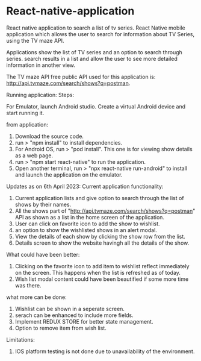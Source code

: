 # React-native-application
React native application to search a list of tv series.
React Native mobile application which allows the user to
search for information about TV Series, using the TV maze API.

Applications show the list of TV series  and an option to search through series. search results in a list and allow the user
to see more detailed information in another view.

The TV maze API free public API used for this application is: http://api.tvmaze.com/search/shows?q=postman.

Running application: 
Steps:

For Emulator, launch Android studio. 
Create a virtual Android device and start running it. 

from application: 

1. Download the source code.
2. run > "npm install" to install dependencies.
3. For Android OS, run > "pod install". This one is for viewing show details as a web page. 
4. run > "npm start react-native" to run the application. 
5. Open another terminal, run > "npx react-native run-android" to install and launch the application on the emulator. 


Updates as on 6th April 2023:
Current application functionality:
1. Current application lists and give option to search through the list of shows by their names. 
2. All the shows part of "http://api.tvmaze.com/search/shows?q=postman" API as shown as a list in the home screen of the application. 
3. User can click on favorite icon to add the show to wishlist. 
4. an option to show the wishlisted shows in an alert modal. 
5. View the details of each show by clicking the show row from the list. 
6. Details screen to show the website havingh all the details of the show. 

What could have been better:
1. Clicking on the favorite icon to add item to wishlist reflect immediately on the screen. This happens when the list is refreshed as of today. 
2. Wish list modal content could have been beautified if some more time was there. 

what more can be done:
1. Wishlist can be shown in a seperate screen. 
2. serach can be enhanced to include more fields.
3. Implement REDUX STORE for better state management. 
4. Option to remove item from wish list. 


Limitations:
1. IOS platform testing is not done due to unavailability of the environment. 


